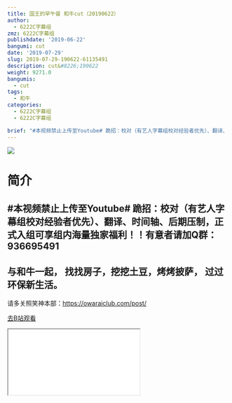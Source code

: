 ```yaml
---
title: 国王的早午餐 和牛cut（20190622）
author:
  - 6222C字幕组
zmz: 6222C字幕组
publishdate: '2019-06-22'
bangumi: cut
date: '2019-07-29'
slug: 2019-07-29-190622-61135491
description: cut&#8226;190622
weight: 9271.0
bangumis: 
  - cut
tags:
  - 和牛
categories:
  - 6222C字幕组
  - 6222C字幕组

brief: "#本视频禁止上传至Youtube# 跪招：校对（有艺人字幕组校对经验者优先）、翻译、时间轴、后期压制，正式入组可享组内海量独家福利！！有意者请加Q群：936695491 ---------------------- 与和牛一起， 找找房子，挖挖土豆，烤烤披萨， 过过环保新生活。 ----------------------- 请多关照笑神本部：https://owaraiclub.com/post/"
---
```

![](https://raw.githubusercontent.com/tcgriffith/owaraisite/master/static/tmpimg/343770e51df12f4d46a37df0afab8e2742e32a57.jpg.480.jpg)
# 简介  
#本视频禁止上传至Youtube#
跪招：校对（有艺人字幕组校对经验者优先）、翻译、时间轴、后期压制，正式入组可享组内海量独家福利！！有意者请加Q群：936695491
----------------------
与和牛一起，
找找房子，挖挖土豆，烤烤披萨，
过过环保新生活。
-----------------------
请多关照笑神本部：https://owaraiclub.com/post/  

[去B站观看](https://www.bilibili.com/video/av61135491/)
<div class ="resp-container"><iframe class="testiframe" src="//player.bilibili.com/player.html?aid=61135491"", scrolling="no", allowfullscreen="true" > </iframe></div> 
